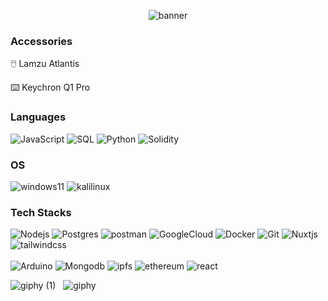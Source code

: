 <p align="center">
  <img src="https://github-production-user-asset-6210df.s3.amazonaws.com/103961592/252750951-5563e07f-766c-4f07-81cd-d9ca47079a39.gif" alt="banner">
</p>

### Accessories




<p>🖱️ Lamzu Atlantis </p> 
<p>⌨️ Keychron Q1 Pro </p>  

### Languages

![JavaScript](https://img.shields.io/badge/-JavaScript-000?&logo=JavaScript)
![SQL](https://img.shields.io/badge/-SQL-000?&logo=postgresql)
![Python](https://img.shields.io/badge/-Python-000?&logo=Python)
![Solidity](https://img.shields.io/badge/-Solidity-000?&logo=solidity)

### OS

![windows11](https://img.shields.io/badge/-Windows-000?&logo=windows11)
![kalilinux](https://img.shields.io/badge/-Kalilinux-000?&logo=kalilinux)

### Tech Stacks

![Nodejs](https://img.shields.io/badge/-Nodejs-000?&logo=node.js)
![Postgres](https://img.shields.io/badge/-Postgresql-000?&logo=postgresql)
![postman](https://img.shields.io/badge/-Postman-000?&logo=postman)
![GoogleCloud](https://img.shields.io/badge/-GCP-000?&logo=googlecloud)
![Docker](https://img.shields.io/badge/-Docker-000?&logo=Docker)
![Git](https://img.shields.io/badge/-Git-000?&logo=git)
![Nuxtjs](https://img.shields.io/badge/-Nuxtjs-000?&logo=Nuxt.js)
![tailwindcss](https://img.shields.io/badge/-tailwindcss-000?&logo=tailwindcss)
<br>
<br>
![Arduino](https://img.shields.io/badge/-Arduino-000?&logo=arduino)
![Mongodb](https://img.shields.io/badge/-Mongodb-000?&logo=mongodb)
![ipfs](https://img.shields.io/badge/-Ipfs-000?&logo=ipfs)
![ethereum](https://img.shields.io/badge/-Ethereum-000?&logo=ethereum)
![react](https://img.shields.io/badge/-React-000?&logo=react)



![giphy (1)](https://github.com/iamkorun/iamkorun/assets/103961592/d0da98a7-1abe-49e6-97a8-3fa5305c168e) &nbsp; ![giphy](https://github.com/iamkorun/iamkorun/assets/103961592/a98c539d-6f2f-4fc1-a9ce-a78638ee2886)



